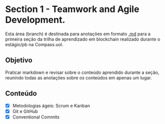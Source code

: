 # Section 1 - Teamwork and Agile Development.

Esta área (branch) é destinada para anotações em formato [.md](https://www.markdownguide.org/) para a primeira seção da trilha de aprendizado em blockchain realizado durante o estágio/pb na Compass.uol.

## Objetivo

Praticar markdown e revisar sobre o conteúdo aprendido durante a seção, reunindo todas as anotações sobre os conteúdos em apenas um lugar.

## Conteúdo

- [x] Metodologias ágeis: Scrum e Kanban
- [x] Git e GitHub
- [X] Conventional Commits